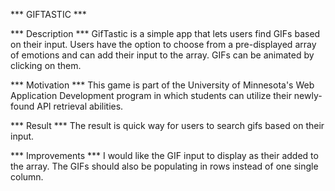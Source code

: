 *** GIFTASTIC ***

*** Description ***
GifTastic is a simple app that lets users find GIFs based on their input. Users have the option to choose from a pre-displayed array of emotions and can add their input to the array. GIFs can be animated by clicking on them.

*** Motivation ***
This game is part of the University of Minnesota's Web Application Development program in which students can utilize their newly-found API retrieval abilities.

*** Result ***
The result is quick way for users to search gifs based on their input.

*** Improvements ***
I would like the GIF input to display as their added to the array. The GIFs should also be populating in rows instead of one single column. 
